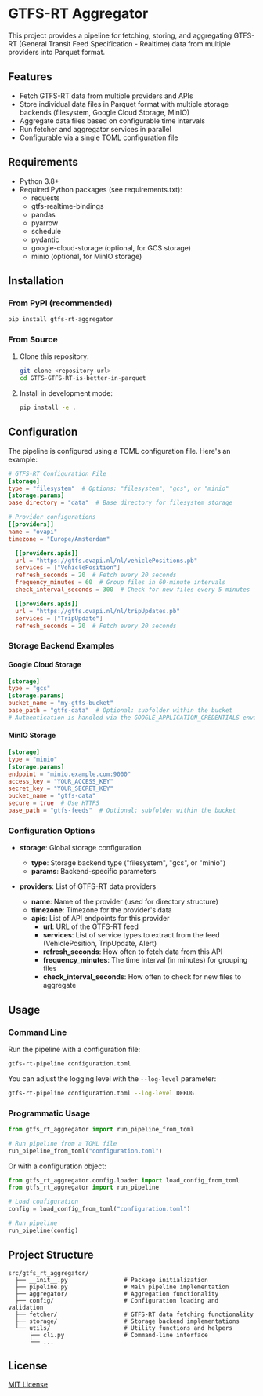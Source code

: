 # GTFS-RT Aggregator

This project provides a pipeline for fetching, storing, and aggregating GTFS-RT (General Transit Feed Specification - Realtime) data from multiple providers into Parquet format.

## Features

- Fetch GTFS-RT data from multiple providers and APIs
- Store individual data files in Parquet format with multiple storage backends (filesystem, Google Cloud Storage, MinIO)
- Aggregate data files based on configurable time intervals
- Run fetcher and aggregator services in parallel
- Configurable via a single TOML configuration file

## Requirements

- Python 3.8+
- Required Python packages (see requirements.txt):
  - requests
  - gtfs-realtime-bindings
  - pandas
  - pyarrow
  - schedule
  - pydantic
  - google-cloud-storage (optional, for GCS storage)
  - minio (optional, for MinIO storage)

## Installation

### From PyPI (recommended)

```bash
pip install gtfs-rt-aggregator
```

### From Source

1. Clone this repository:
   ```bash
   git clone <repository-url>
   cd GTFS-GTFS-RT-is-better-in-parquet
   ```

2. Install in development mode:
   ```bash
   pip install -e .
   ```

## Configuration

The pipeline is configured using a TOML configuration file. Here's an example:

```toml
# GTFS-RT Configuration File
[storage]
type = "filesystem"  # Options: "filesystem", "gcs", or "minio"
[storage.params]
base_directory = "data"  # Base directory for filesystem storage

# Provider configurations
[[providers]]
name = "ovapi"
timezone = "Europe/Amsterdam"

  [[providers.apis]]
  url = "https://gtfs.ovapi.nl/nl/vehiclePositions.pb"
  services = ["VehiclePosition"]
  refresh_seconds = 20  # Fetch every 20 seconds
  frequency_minutes = 60  # Group files in 60-minute intervals
  check_interval_seconds = 300  # Check for new files every 5 minutes

  [[providers.apis]]
  url = "https://gtfs.ovapi.nl/nl/tripUpdates.pb"
  services = ["TripUpdate"]
  refresh_seconds = 20  # Fetch every 20 seconds
```

### Storage Backend Examples

#### Google Cloud Storage

```toml
[storage]
type = "gcs"
[storage.params]
bucket_name = "my-gtfs-bucket"
base_path = "gtfs-data"  # Optional: subfolder within the bucket
# Authentication is handled via the GOOGLE_APPLICATION_CREDENTIALS environment variable
```

#### MinIO Storage

```toml
[storage]
type = "minio"
[storage.params]
endpoint = "minio.example.com:9000"
access_key = "YOUR_ACCESS_KEY"
secret_key = "YOUR_SECRET_KEY"
bucket_name = "gtfs-data"
secure = true  # Use HTTPS
base_path = "gtfs-feeds"  # Optional: subfolder within the bucket
```

### Configuration Options

- **storage**: Global storage configuration
  - **type**: Storage backend type ("filesystem", "gcs", or "minio")
  - **params**: Backend-specific parameters

- **providers**: List of GTFS-RT data providers
  - **name**: Name of the provider (used for directory structure)
  - **timezone**: Timezone for the provider's data
  - **apis**: List of API endpoints for this provider
    - **url**: URL of the GTFS-RT feed
    - **services**: List of service types to extract from the feed (VehiclePosition, TripUpdate, Alert)
    - **refresh_seconds**: How often to fetch data from this API
    - **frequency_minutes**: The time interval (in minutes) for grouping files
    - **check_interval_seconds**: How often to check for new files to aggregate

## Usage

### Command Line

Run the pipeline with a configuration file:

```bash
gtfs-rt-pipeline configuration.toml
```

You can adjust the logging level with the `--log-level` parameter:

```bash
gtfs-rt-pipeline configuration.toml --log-level DEBUG
```

### Programmatic Usage

```python
from gtfs_rt_aggregator import run_pipeline_from_toml

# Run pipeline from a TOML file
run_pipeline_from_toml("configuration.toml")
```

Or with a configuration object:

```python
from gtfs_rt_aggregator.config.loader import load_config_from_toml
from gtfs_rt_aggregator import run_pipeline

# Load configuration
config = load_config_from_toml("configuration.toml")

# Run pipeline
run_pipeline(config)
```

## Project Structure

```
src/gtfs_rt_aggregator/
  ├── __init__.py                # Package initialization
  ├── pipeline.py                # Main pipeline implementation
  ├── aggregator/                # Aggregation functionality
  ├── config/                    # Configuration loading and validation
  ├── fetcher/                   # GTFS-RT data fetching functionality
  ├── storage/                   # Storage backend implementations
  └── utils/                     # Utility functions and helpers
      ├── cli.py                 # Command-line interface
      └── ...
```

## License

[MIT License](LICENSE) 